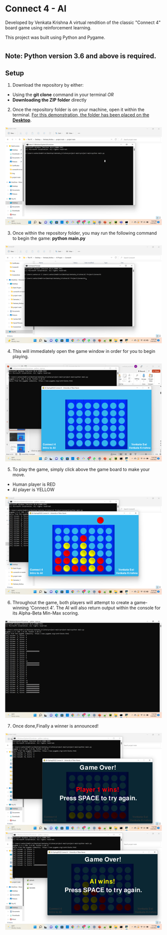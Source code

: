# Connect 4 - AI
Developed by Venkata Krishna
A virtual rendition of the classic "Connect 4" board game using reinforcement learning.

This project was built using Python and Pygame.

#
## Note: Python version 3.6 and above is **required**.
## Setup

1. Download the repository by either:
- Using the **git clone** command in your terminal *OR*
- **Downloading the ZIP folder** directly

2. Once the repository folder is on your machine, open it within the terminal. <u>For this demonstration, the folder has been placed on the **Desktop**</u>.

![Terminal - Change Directory](./img/Console1.png)

3. Once within the repository folder, you may run the following command to begin the game: **python main.py**

![Terminal - Start Game](./img/Console2.png)

4. This will immediately open the game window in order for you to begin playing.

![Game Window - Start](./img/Game1.png)

5. To play the game, simply click above the game board to make your move.
- Human player is RED
- AI player is YELLOW

![Game Window - Making a Move](./img/Game2.png)

6. Throughout the game, both players will attempt to create a game-winning 'Connect 4'. The AI will also return output within the console for its Alpha-Beta Min-Max scoring.

![Terminal - AI Score Output](./img/Scores.png)

7. Once done,Finally a winner is announced!

![Game Window - Player 1 Wins](./img/Player_Win.png)
![Game Window - AI Wins](./img/AI_Win.png)
